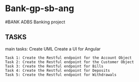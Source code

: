 # Bank-gp-sb-ang
#BANK ADBS
Banking project

## TASKS
main tasks:
    Create UML
    Create a UI for Angular

    Task 1: Create the Restful endpoint for the Account Object
    Task 2: Create the Restful endpoint for the Customer Object
    Task 3: Create the Restful endpoint for Bills
    Task 4: Create the Restful endpoint for Deposits
    Task 5: Create the Restful endpoint for Withdrawals

